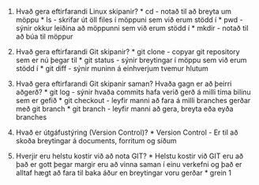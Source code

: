 1. Hvað gera eftirfarandi Linux skipanir?
        * cd - notað til að breyta um möppu
        * ls - skrifar út öll files í möppuni sem við erum stödd í
        * pwd - sýnir okkur leiðina að möppunni sem við erum stödd í
        * mkdir - notað til að búa til möppur

2. Hvað gera eftirfarandi Git skipanir?
        * git clone - copyar git repository sem er nú þegar til
        * git status - sýnir breytingar í möppu sem við erum stödd í
        * git diff - sýnir muninn á einhverjum tvemur hlutum
  
3. Hvað gera eftirfarandi Git skipanir saman? Hvaða gagn er að þeirri aðgerð?
        * git log - sýnir hvaða commits hafa verið gerð á milli tíma bilinu sem er gefið
        * git checkout - leyfir manni að fara á milli branches gerðar með git branch
        * git branch - leyfir manni að gera, breyta eða eyða branches

4. Hvað er útgáfustýring (Version Control)?
        * Version Control - Er til að skoða breytingar á documents, forritum og síðum

5. Hverjir eru helstu kostir við að nota GIT?
        * Helstu kostir við GIT eru að það er gott þegar margir eru að vinna saman í einu verkefni og það er alltaf hægt að fara til baka áður en breytingar voru gerðar
        * grein 1 


